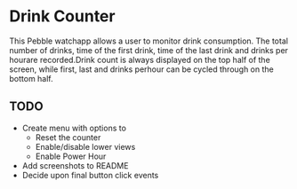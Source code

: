 # Drink Counter

This Pebble watchapp allows a user to monitor drink consumption. The total number of drinks, time of the first drink, time of the last drink and drinks per hourare recorded.Drink count is always displayed on the top half of the screen, while first, last and drinks perhour can be cycled through on the bottom half.

## TODO
* Create menu with options to
  * Reset the counter
  * Enable/disable lower views
  * Enable Power Hour
* Add screenshots to README
* Decide upon final button click events
